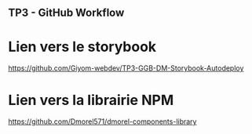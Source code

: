 ## TP3 - GitHub Workflow
# Lien vers le storybook 
https://github.com/Giyom-webdev/TP3-GGB-DM-Storybook-Autodeploy
# Lien vers la librairie NPM
https://github.com/Dmorel571/dmorel-components-library
